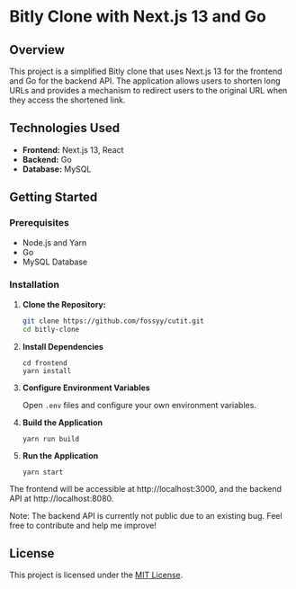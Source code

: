 # Bitly Clone with Next.js 13 and Go

## Overview

This project is a simplified Bitly clone that uses Next.js 13 for the frontend and Go for the backend API. The application allows users to shorten long URLs and provides a mechanism to redirect users to the original URL when they access the shortened link.

## Technologies Used

- **Frontend:** Next.js 13, React
- **Backend:** Go
- **Database:** MySQL

## Getting Started

### Prerequisites

- Node.js and Yarn
- Go
- MySQL Database

### Installation

1. **Clone the Repository:**

   ```bash
   git clone https://github.com/fossyy/cutit.git
   cd bitly-clone
   ```
2. **Install Dependencies**
   ```
   cd frontend
   yarn install
   ```
3. **Configure Environment Variables**
   
   Open `.env` files and configure your own environment variables.
   
5. **Build the Application**
   ```
   yarn run build
   ```
6. **Run the Application**
   ```
   yarn start
   ```
   
The frontend will be accessible at http://localhost:3000, and the backend API at http://localhost:8080.

Note: The backend API is currently not public due to an existing bug. Feel free to contribute and help me improve!

## License
This project is licensed under the [MIT License](LICENSE).